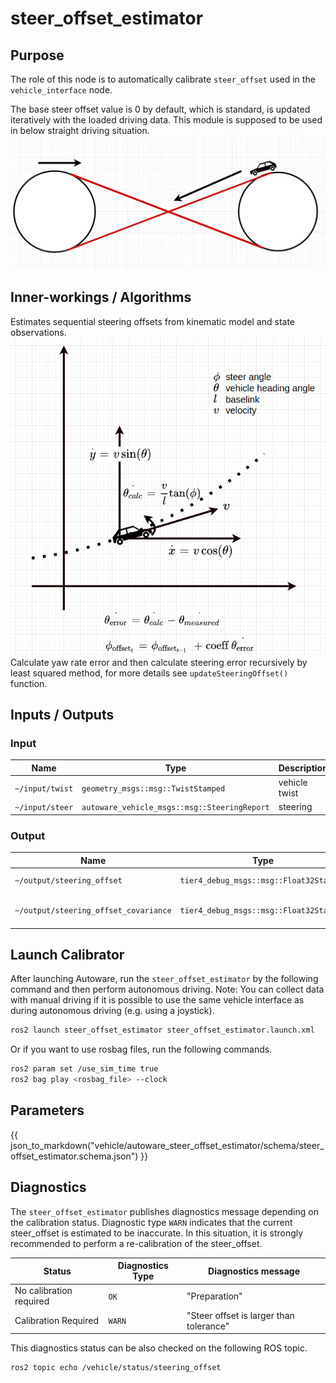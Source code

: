 # steer_offset_estimator

## Purpose

The role of this node is to automatically calibrate `steer_offset` used in the `vehicle_interface` node.

The base steer offset value is 0 by default, which is standard, is updated iteratively with the loaded driving data. This module is supposed to be used in below straight driving situation.
![image](./image/steer_offset.png)

## Inner-workings / Algorithms

Estimates sequential steering offsets from kinematic model and state observations.
![image2](./image/kinematic_constraints.png)
Calculate yaw rate error and then calculate steering error recursively by least squared method, for more details see `updateSteeringOffset()` function.

## Inputs / Outputs

### Input

| Name            | Type                                         | Description   |
| --------------- | -------------------------------------------- | ------------- |
| `~/input/twist` | `geometry_msgs::msg::TwistStamped`           | vehicle twist |
| `~/input/steer` | `autoware_vehicle_msgs::msg::SteeringReport` | steering      |

### Output

| Name                                  | Type                                    | Description                   |
| ------------------------------------- | --------------------------------------- | ----------------------------- |
| `~/output/steering_offset`            | `tier4_debug_msgs::msg::Float32Stamped` | steering offset               |
| `~/output/steering_offset_covariance` | `tier4_debug_msgs::msg::Float32Stamped` | covariance of steering offset |

## Launch Calibrator

After launching Autoware, run the `steer_offset_estimator` by the following command and then perform autonomous driving. Note: You can collect data with manual driving if it is possible to use the same vehicle interface as during autonomous driving (e.g. using a joystick).

```sh
ros2 launch steer_offset_estimator steer_offset_estimator.launch.xml
```

Or if you want to use rosbag files, run the following commands.

```sh
ros2 param set /use_sim_time true
ros2 bag play <rosbag_file> --clock
```

## Parameters

{{ json_to_markdown("vehicle/autoware_steer_offset_estimator/schema/steer_offset_estimator.schema.json") }}

## Diagnostics

The `steer_offset_estimator` publishes diagnostics message depending on the calibration status.
Diagnostic type `WARN` indicates that the current steer_offset is estimated to be inaccurate. In this situation, it is strongly recommended to perform a re-calibration of the steer_offset.

| Status                  | Diagnostics Type | Diagnostics message                     |
| ----------------------- | ---------------- | --------------------------------------- |
| No calibration required | `OK`             | "Preparation"                           |
| Calibration Required    | `WARN`           | "Steer offset is larger than tolerance" |

This diagnostics status can be also checked on the following ROS topic.

```sh
ros2 topic echo /vehicle/status/steering_offset
```
